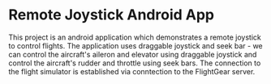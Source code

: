 # Remote Joystick Android App

This project is an android application which demonstrates a remote joystick to control flights.
The application uses draggable joystick and seek bar - we can control the aircraft's aileron and elevator using draggable joystick and control the aircraft's rudder and throttle using seek bars.
The connection to the flight simulator is established via conntection to the FlightGear server.

